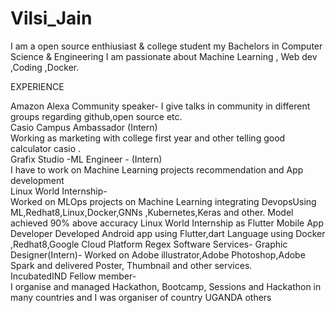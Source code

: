 # Vilsi_Jain
I am a open source enthiusiast & college student my Bachelors in Computer Science & Engineering
I am passionate about Machine Learning , Web dev ,Coding ,Docker.

EXPERIENCE 

Amazon Alexa Community speaker- I give talks in community in different groups regarding github,open source etc.        
Casio Campus Ambassador (Intern)                                                                                                 
Working as marketing with  college first year and other telling good calculator casio .                                      
Grafix Studio -ML Engineer -  (Intern)                                                                                                                           
I have to work on Machine Learning projects recommendation and App development            
Linux World Internship-                                                                                                                          
Worked on MLOps projects on Machine Learning integrating DevopsUsing ML,Redhat8,Linux,Docker,GNNs ,Kubernetes,Keras and other. Model achieved 90% above accuracy                                                                                                                                      Linux World Internship as Flutter Mobile App Developer                                                              Developed Android app using Flutter,dart Language using Docker ,Redhat8,Google Cloud Platform                                                                          Regex Software Services- Graphic Designer(Intern)-                                                                                    Worked on Adobe illustrator,Adobe Photoshop,Adobe Spark and delivered Poster, Thumbnail and other services.                                        
IncubatedIND Fellow member-                                                                                                                 
 I organise and managed Hackathon, Bootcamp, Sessions and   Hackathon in many countries and I was organiser of country UGANDA others   
